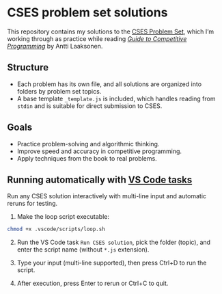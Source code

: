 # CSES problem set solutions

This repository contains my solutions to the [CSES Problem Set](https://cses.fi/problemset/), which I’m working through as practice while reading [_Guide to Competitive Programming_](https://a.co/d/becTpe3) by Antti Laaksonen.

## Structure

- Each problem has its own file, and all solutions are organized into folders by problem set topics.
- A base template `_template.js` is included, which handles reading from `stdin` and is suitable for direct submission to CSES.

## Goals

- Practice problem-solving and algorithmic thinking.
- Improve speed and accuracy in competitive programming.
- Apply techniques from the book to real problems.

## Running automatically with [VS Code tasks](https://code.visualstudio.com/docs/debugtest/tasks)

Run any CSES solution interactively with multi-line input and automatic reruns for testing.

1. Make the loop script executable:

```bash
chmod +x .vscode/scripts/loop.sh
```

2. Run the VS Code task `Run CSES solution`, pick the folder (topic), and enter the script name (without `*.js` extension).

3. Type your input (multi-line supported), then press Ctrl+D to run the script.

4. After execution, press Enter to rerun or Ctrl+C to quit.
